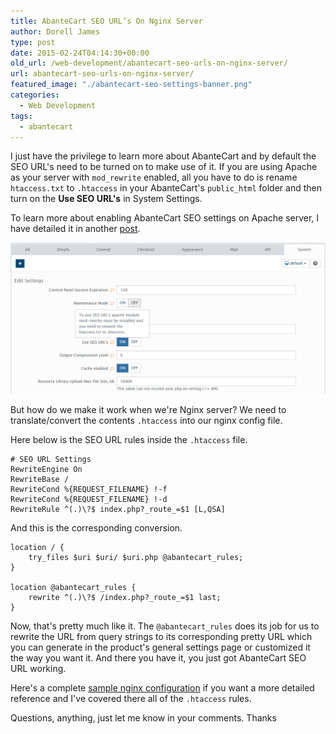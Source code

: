 ```yaml
---
title: AbanteCart SEO URL’s On Nginx Server
author: Dorell James
type: post
date: 2015-02-24T04:14:30+00:00
old_url: /web-development/abantecart-seo-urls-on-nginx-server/
url: abantecart-seo-urls-on-nginx-server/
featured_image: "./abantecart-seo-settings-banner.png"
categories:
  - Web Development
tags:
  - abantecart
---
```


I just have the privilege to learn more about AbanteCart and by default the SEO URL's need to be turned on to make use of it. If you are using Apache as your server with `mod_rewrite` enabled, all you have to do is rename `htaccess.txt` to `.htaccess` in your AbanteCart\'s `public_html` folder and then turn on the **Use SEO URL's** in System Settings.

To learn more about enabling AbanteCart SEO settings on Apache server, I have detailed it in another [post][1].

![](./abantecart-seo-settings.jpg)

But how do we make it work when we're Nginx server? We need to translate/convert the contents `.htaccess` into our nginx config file.

Here below is the SEO URL rules inside the `.htaccess` file.

```nginx
# SEO URL Settings
RewriteEngine On
RewriteBase /
RewriteCond %{REQUEST_FILENAME} !-f
RewriteCond %{REQUEST_FILENAME} !-d
RewriteRule ^(.)\?$ index.php?_route_=$1 [L,QSA]
```

And this is the corresponding conversion.

```nginx
location / {
    try_files $uri $uri/ $uri.php @abantecart_rules;
}

location @abantecart_rules {
    rewrite ^(.)\?$ /index.php?_route_=$1 last;
}
```

Now, that's pretty much like it. The `@abantecart_rules` does its job for us to rewrite the URL from query strings to its corresponding pretty URL which you can generate in the product's general settings page or customized it the way you want it. And there you have it, you just got AbanteCart SEO URL working.

Here's a complete <a href="https://github.com/dorelljames/abantecart-snippets/blob/master/abantecart-nginx-sample.conf" target="_blank">sample nginx configuration</a> if you want a more detailed reference and I've covered there all of the `.htaccess` rules.

Questions, anything, just let me know in your comments. Thanks

[1]: #coming-up
[2]: https://i0.wp.com/dorellwp.localhost//wp-content/uploads/2015/02/abantecart-seo-settings.jpg

